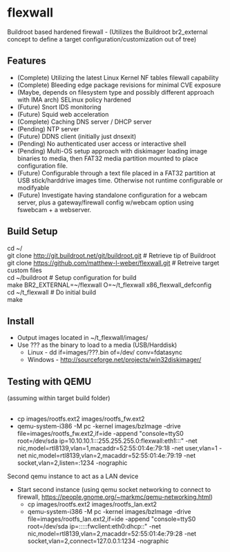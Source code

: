 # flexwall
Buildroot based hardened firewall - (Utilizes the Buildroot br2_external concept to define a target configuration/customization out of tree)

Features
------------------------------------------------------
+ (Complete) Utilizing the latest Linux Kernel NF tables filewall capability
+ (Complete) Bleeding edge package revisions for minimal CVE exposure
+ (Maybe, depends on filesystem type and possibly different approach with IMA arch) SELinux policy hardened
+ (Future) Snort IDS monitoring
+ (Future) Squid web acceleration
+ (Complete) Caching DNS server / DHCP server
+ (Pending) NTP server
+ (Future) DDNS client (initially just dnsexit)
+ (Pending) No authenticated user access or interactive shell
+ (Pending) Multi-OS setup approach with diskimager loading image binaries to media, then FAT32 media partition mounted to place configuration file.
+ (Future) Configurable through a text file placed in a FAT32 partition at USB stick/harddrive images time.  Otherwise not runtime configurable or modifyable
+ (Future) Investigate having standalone configuration for a webcam server, plus a gateway/firewall config w/webcam option using fswebcam + a webserver. 

Build Setup
------------------------------------------------------
cd ~/<br>
git clone http://git.buildroot.net/git/buildroot.git              # Retrieve tip of Buildroot<br>
git clone https://github.com/matthew-l-weber/flexwall.git         # Retreive target custom files<br>
cd ~/buildroot                                                    # Setup configuration for build<br>
make BR2_EXTERNAL=~/flexwall O=~/t_flexwall x86_flexwall_defconfig<br>
cd ~/t_flexwall                                                   # Do initial build<br>
make<br>

Install
------------------------------------------------------
+ Output images located in ~/t_flexwall/images/
+ Use ??? as the binary to load to a media (USB/Harddisk)
  +  Linux - dd if=images/???.bin of=/dev/<disk> conv=fdatasync
  +  Windows - http://sourceforge.net/projects/win32diskimager/

Testing with QEMU 
------------------------------------------------------
(assuming within target build folder)<br><br>
+ cp images/rootfs.ext2 images/rootfs_fw.ext2
+ qemu-system-i386 -M pc -kernel images/bzImage -drive file=images/rootfs_fw.ext2,if=ide -append "console=ttyS0 root=/dev/sda ip=10.10.10.1:::255.255.255.0:flexwall:eth1:::" -net nic,model=rtl8139,vlan=1,macaddr=52:55:01:4e:79:18 -net user,vlan=1 -net nic,model=rtl8139,vlan=2,macaddr=52:55:01:4e:79:19 -net socket,vlan=2,listen=:1234  -nographic

Second qemu instance to act as a LAN device
+ Start second instance (using qemu socket networking to connect to firewall, https://people.gnome.org/~markmc/qemu-networking.html)
  + cp images/rootfs.ext2 images/rootfs_lan.ext2
  + qemu-system-i386 -M pc -kernel images/bzImage -drive file=images/rootfs_lan.ext2,if=ide -append "console=ttyS0 root=/dev/sda ip=:::::fwclient:eth0:dhcp::" -net nic,model=rtl8139,vlan=2,macaddr=52:55:01:4e:79:28 -net socket,vlan=2,connect=127.0.0.1:1234   -nographic
